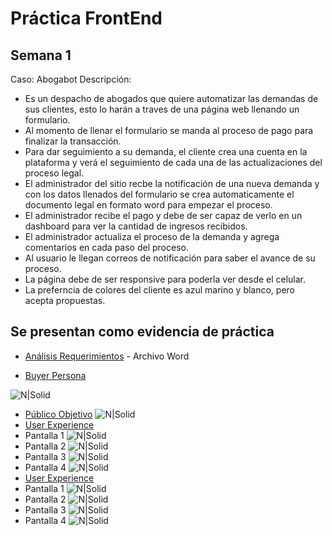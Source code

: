 # Práctica FrontEnd 
## Semana 1 


Caso: Abogabot Descripción:

- Es un despacho de abogados que quiere automatizar las demandas de sus clientes, esto lo harán a traves de una página web llenando un formulario.
- Al momento de llenar el formulario se manda al proceso de pago para finalizar la transacción.
- Para dar seguimiento a su demanda, el cliente crea una cuenta en la plataforma y verá el seguimiento de cada una de las actualizaciones del proceso legal.
- El administrador del sitio recbe la notificación de una nueva demanda y con los datos llenados del formulario se crea automaticamente el documento legal en formato word para empezar el proceso.
- El administrador recibe el pago y debe de ser capaz de verlo en un dashboard para ver la cantidad de ingresos recibidos.
- El administrador actualiza el proceso de la demanda y agrega comentarios en cada paso del proceso.
- Al usuario le llegan correos de notificación para saber el avance de su proceso.
- La página debe de ser responsive para poderla ver desde el celular.
- La preferncia de colores del cliente es azul marino y blanco, pero acepta propuestas.



## Se presentan como evidencia de práctica 

- [Análisis Requerimientos](https://github.com/maikcore/FrontEnd-Innovacci-n-Virtual-/blob/main/1.-Reqierimientos.doc) - Archivo Word


- [Buyer Persona](https://github.com/maikcore/FrontEnd-Innovacci-n-Virtual-/blob/main/buyerPersona.png?raw=true)
 
 ![N|Solid](https://github.com/maikcore/FrontEnd-Innovacci-n-Virtual-/blob/main/buyerPersona.png?raw=true)
- [Público Objetivo](https://github.com/maikcore/FrontEnd-Innovacci-n-Virtual-/blob/main/3.-%20P%C3%BAblico%20objetivo.png?raw=true)
 ![N|Solid](https://github.com/maikcore/FrontEnd-Innovacci-n-Virtual-/blob/main/3.-%20P%C3%BAblico%20objetivo.png?raw=true)
- [User Experience](https://github.com/maikcore/FrontEnd-Innovacci-n-Virtual-/tree/main/UX)
- Pantalla 1
 ![N|Solid](https://github.com/maikcore/FrontEnd-Innovacci-n-Virtual-/blob/main/UX/4.%20-%20WF1.png?raw=true)
- Pantalla 2
 ![N|Solid](https://github.com/maikcore/FrontEnd-Innovacci-n-Virtual-/blob/main/UX/4.%20-%20WF2.png?raw=true)
- Pantalla 3
 ![N|Solid](https://github.com/maikcore/FrontEnd-Innovacci-n-Virtual-/blob/main/UX/4.%20-%20WF3.png?raw=true)
- Pantalla 4
 ![N|Solid](https://github.com/maikcore/FrontEnd-Innovacci-n-Virtual-/blob/main/UX/4.%20-%20WF4.png?raw=true)
- [User Experience](https://github.com/maikcore/FrontEnd-Innovacci-n-Virtual-/tree/main/UI)
- Pantalla 1
 ![N|Solid](https://github.com/maikcore/FrontEnd-Innovacci-n-Virtual-/blob/main/UI/5.%20-%20UI1.png?raw=true)
- Pantalla 2
 ![N|Solid](https://github.com/maikcore/FrontEnd-Innovacci-n-Virtual-/blob/main/UI/5.%20-%20UI2.png?raw=true)
- Pantalla 3
 ![N|Solid](https://github.com/maikcore/FrontEnd-Innovacci-n-Virtual-/blob/main/UI/5.%20-%20UI3.png?raw=true)
- Pantalla 4
 ![N|Solid](https://github.com/maikcore/FrontEnd-Innovacci-n-Virtual-/blob/main/UI/5.%20-%20UI4.png?raw=true)
